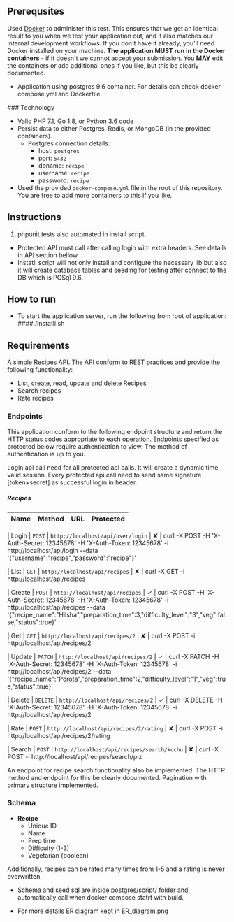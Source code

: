 ## Prerequsites

Used [Docker](https://www.docker.com/products/docker) to administer this test. This ensures that we get an identical result to you when we test your application out, and it also matches our internal development workflows. If you don't have it already, you'll need Docker installed on your machine. **The application MUST run in the Docker containers** - if it doesn't we cannot accept your submission. You **MAY** edit the containers or add additional ones if you like, but this  be clearly documented.

- Application using postgres 9.6 container. For details can check docker-compose.yml and Dockerfile.


### Technology

- Valid PHP 7.1, Go 1.8, or Python 3.6 code
- Persist data to either Postgres, Redis, or MongoDB (in the provided containers).
    - Postgres connection details:
        - host: `postgres`
        - port: `5432`
        - dbname: `recipe`
        - username: `recipe`
        - password: `recipe`
- Used the provided `docker-compose.yml` file in the root of this repository. You are free to add more containers to this if you like.

## Instructions

1. phpunit tests also automated in install script.
- Protected API must call after calling login with extra headers. See details in API section bellow.
- Instatll script will not only install and configure the necessary lib but also it will create database tables and seeding for testing after connect to the DB which is PGSql 9.6.

## How to run

- To start the application server, run the following from root of application:
####./instatll.sh

## Requirements

A simple Recipes API. The API  conform to REST practices and  provide the following functionality:

- List, create, read, update and delete Recipes
- Search recipes
- Rate recipes

### Endpoints

This application conform to the following endpoint structure and return the HTTP status codes appropriate to each operation. Endpoints specified as protected below require authentication to view. The method of authentication is up to you.

Login api call need for all protected api calls. It will create a dynamic time valid session. Every protected api call need to send same signature [token+secret] as successful login in header.

##### Recipes

| Name   | Method      | URL                    | Protected |
| ---    | ---         | ---                    | ---       |

| Login   | `POST`       | `http://localhost/api/user/login`             | ✘         |
curl -X POST -H 'X-Auth-Secret: 12345678' -H 'X-Auth-Token: 12345678' -i http://localhost/api/login --data '{"username":"recipe","password":"recipe"}'

| List   | `GET`       | `http://localhost/api/recipes`             | ✘         |
curl -X GET -i http://localhost/api/recipes

| Create | `POST`      | `http://localhost/api/recipes`             | ✓         |
curl -X POST -H 'X-Auth-Secret: 12345678' -H 'X-Auth-Token: 12345678' -i http://localhost/api/recipes --data '{"recipe_name":"Hilsha","preparation_time":3,"difficulty_level":"3","veg":false,"status":true}'

| Get    | `GET`       | `http://localhost/api/recipes/2`        | ✘         |
curl -X POST -i http://localhost/api/recipes/2

| Update | `PATCH` | `http://localhost/api/recipes/2`        | ✓         |
curl -X PATCH -H 'X-Auth-Secret: 12345678' -H 'X-Auth-Token: 12345678' -i http://localhost/api/recipes/2 --data '{"recipe_name":"Porota","preparation_time":2,"difficulty_level":"1","veg":true,"status":true}'

| Delete | `DELETE`    | `http://localhost/api/recipes/2`        | ✓         |
curl -X DELETE -H 'X-Auth-Secret: 12345678' -H 'X-Auth-Token: 12345678' -i http://localhost/api/recipes/2

| Rate   | `POST`      | `http://localhost/api/recipes/2/rating` | ✘         |
curl -X POST -i http://localhost/api/recipes/2/rating

| Search   | `POST`      | `http://localhost/api/recipes/search/kochu` | ✘         |
curl -X POST -i http://localhost/api/recipes/search/piz

An endpoint for recipe search functionality  also be implemented. The HTTP method and endpoint for this  be clearly documented. Pagination with primary structure implemented.

### Schema

- **Recipe**
    - Unique ID
    - Name
    - Prep time
    - Difficulty (1-3)
    - Vegetarian (boolean)

Additionally, recipes can be rated many times from 1-5 and a rating is never overwritten.

- Schema and seed sql are inside postgres/script/ folder and automatically call when docker compose statrt with build.

- For more details ER diagram kept in ER_diagram.png

